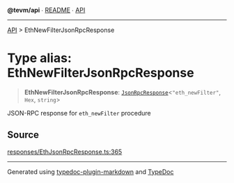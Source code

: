 **@tevm/api** ∙ [README](../README.md) ∙ [API](../API.md)

***

[API](../API.md) > EthNewFilterJsonRpcResponse

# Type alias: EthNewFilterJsonRpcResponse

> **EthNewFilterJsonRpcResponse**: [`JsonRpcResponse`](JsonRpcResponse.md)\<`"eth_newFilter"`, `Hex`, `string`\>

JSON-RPC response for `eth_newFilter` procedure

## Source

[responses/EthJsonRpcResponse.ts:365](https://github.com/evmts/tevm-monorepo/blob/main/vm/api/src/responses/EthJsonRpcResponse.ts#L365)

***
Generated using [typedoc-plugin-markdown](https://www.npmjs.com/package/typedoc-plugin-markdown) and [TypeDoc](https://typedoc.org/)

